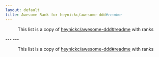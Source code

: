 ```yaml
---
layout: default
title: Awesome Rank for heynickc/awesome-ddd#readme
---
```


<p align="center">
	This list is a copy of <a href="https://github.com/heynickc/awesome-ddd#readme">heynickc/awesome-ddd#readme</a> with ranks
</p>
---
---
<p align="center">
	This list is a copy of <a href="https://github.com/heynickc/awesome-ddd#readme">heynickc/awesome-ddd#readme</a> with ranks
</p>
